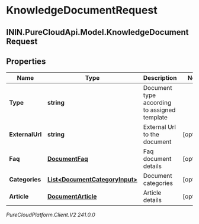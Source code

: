 # KnowledgeDocumentRequest

## ININ.PureCloudApi.Model.KnowledgeDocumentRequest

## Properties

|Name | Type | Description | Notes|
|------------ | ------------- | ------------- | -------------|
| **Type** | **string** | Document type according to assigned template | |
| **ExternalUrl** | **string** | External Url to the document | [optional] |
| **Faq** | [**DocumentFaq**](DocumentFaq) | Faq document details | [optional] |
| **Categories** | [**List&lt;DocumentCategoryInput&gt;**](DocumentCategoryInput) | Document categories | [optional] |
| **Article** | [**DocumentArticle**](DocumentArticle) | Article details | [optional] |



_PureCloudPlatform.Client.V2 241.0.0_
